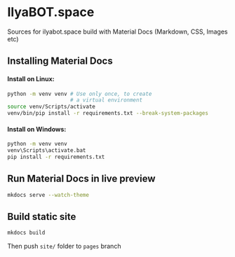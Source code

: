 # IlyaBOT.space

Sources for ilyabot.space build with Material Docs (Markdown, CSS, Images etc)

## Installing Material Docs

#### Install on Linux:
```bash
python -m venv venv # Use only once, to create
                    # a virtual environment
source venv/Scripts/activate
venv/bin/pip install -r requirements.txt --break-system-packages
```
#### Install on Windows:
```bash
python -m venv venv
venv\Scripts\activate.bat
pip install -r requirements.txt
```

## Run Material Docs in live preview

```bash
mkdocs serve --watch-theme
```

## Build static site

```bash
mkdocs build
```
Then push `site/` folder to `pages` branch